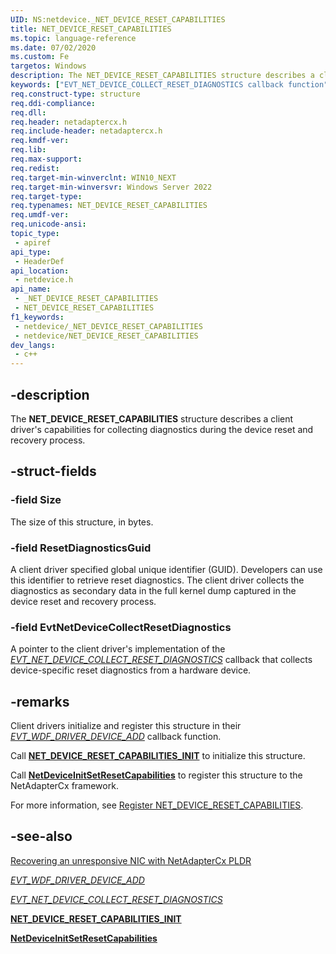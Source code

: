 ```yaml
---
UID: NS:netdevice._NET_DEVICE_RESET_CAPABILITIES
title: NET_DEVICE_RESET_CAPABILITIES
ms.topic: language-reference
ms.date: 07/02/2020
ms.custom: Fe
targetos: Windows
description: The NET_DEVICE_RESET_CAPABILITIES structure describes a client driver's capabilities for collecting diagnostics during the device reset and recovery process.
keywords: ["EVT_NET_DEVICE_COLLECT_RESET_DIAGNOSTICS callback function"]
req.construct-type: structure
req.ddi-compliance:
req.dll:
req.header: netadaptercx.h
req.include-header: netadaptercx.h
req.kmdf-ver:
req.lib:
req.max-support:
req.redist:
req.target-min-winverclnt: WIN10_NEXT
req.target-min-winversvr: Windows Server 2022
req.target-type:
req.typenames: NET_DEVICE_RESET_CAPABILITIES
req.umdf-ver:
req.unicode-ansi:
topic_type:
 - apiref
api_type:
 - HeaderDef
api_location:
 - netdevice.h
api_name:
 - _NET_DEVICE_RESET_CAPABILITIES
 - NET_DEVICE_RESET_CAPABILITIES
f1_keywords:
 - netdevice/_NET_DEVICE_RESET_CAPABILITIES
 - netdevice/NET_DEVICE_RESET_CAPABILITIES
dev_langs:
 - c++
---
```


## -description

The **NET_DEVICE_RESET_CAPABILITIES** structure describes a client driver's capabilities for collecting diagnostics during the device reset and recovery process.

## -struct-fields

### -field Size

The size of this structure, in bytes.

### -field ResetDiagnosticsGuid

A client driver specified global unique identifier (GUID). Developers can use this identifier to retrieve reset diagnostics. The client driver collects the diagnostics as secondary data in the full kernel dump captured in the device reset and recovery process.

### -field EvtNetDeviceCollectResetDiagnostics

A pointer to the client driver's implementation of the [*EVT_NET_DEVICE_COLLECT_RESET_DIAGNOSTICS*](nc-netdevice-evt_net_device_collect_reset_diagnostics.md) callback that collects device-specific reset diagnostics from a hardware device.

## -remarks

Client drivers initialize and register this structure in their [*EVT_WDF_DRIVER_DEVICE_ADD*](../wdfdriver/nc-wdfdriver-evt_wdf_driver_device_add.md) callback function.

Call [**NET_DEVICE_RESET_CAPABILITIES_INIT**](nf-netdevice-net_device_reset_capabilities_init.md) to initialize this structure.

Call [**NetDeviceInitSetResetCapabilities**](nf-netdevice-netdeviceinitsetresetcapabilities.md) to register this structure to the NetAdapterCx framework.

For more information, see [Register NET_DEVICE_RESET_CAPABILITIES](/windows-hardware/drivers/netcx/platform-level-device-reset/#register-NET_DEVICE_RESET_CAPABILITIES).

## -see-also

[Recovering an unresponsive NIC with NetAdapterCx PLDR](/windows-hardware/drivers/netcx/platform-level-device-reset/)

[*EVT_WDF_DRIVER_DEVICE_ADD*](../wdfdriver/nc-wdfdriver-evt_wdf_driver_device_add.md)

[*EVT_NET_DEVICE_COLLECT_RESET_DIAGNOSTICS*](nc-netdevice-evt_net_device_collect_reset_diagnostics.md)

[**NET_DEVICE_RESET_CAPABILITIES_INIT**](nf-netdevice-net_device_reset_capabilities_init.md)

[**NetDeviceInitSetResetCapabilities**](nf-netdevice-netdeviceinitsetresetcapabilities.md)

